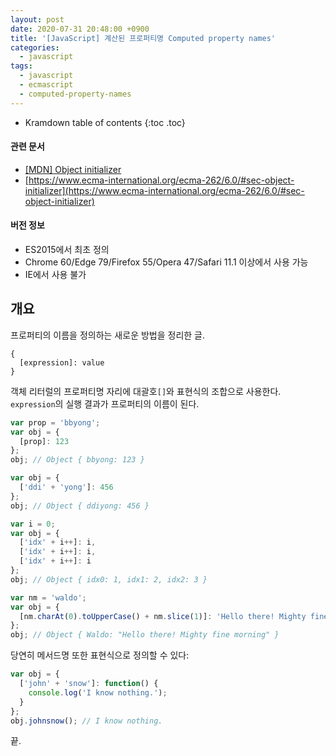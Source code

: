```yaml
---
layout: post
date: 2020-07-31 20:48:00 +0900
title: '[JavaScript] 계산된 프로퍼티명 Computed property names'
categories:
  - javascript
tags:
  - javascript
  - ecmascript
  - computed-property-names
---
```


* Kramdown table of contents
{:toc .toc}

#### 관련 문서

- [\[MDN\] Object initializer](https://developer.mozilla.org/en-US/docs/Web/JavaScript/Reference/Operators/Object_initializer)
- [https://www.ecma-international.org/ecma-262/6.0/#sec-object-initializer](https://www.ecma-international.org/ecma-262/6.0/#sec-object-initializer)

#### 버전 정보

- ES2015에서 최초 정의
- Chrome 60/Edge 79/Firefox 55/Opera 47/Safari 11.1 이상에서 사용 가능
- IE에서 사용 불가

## 개요

프로퍼티의 이름을 정의하는 새로운 방법을 정리한 글.

```
{
  [expression]: value
}
```

객체 리터럴의 프로퍼티명 자리에 대괄호`[]`와 표현식의 조합으로 사용한다. `expression`의 실행 결과가 프로퍼티의 이름이 된다.

```js
var prop = 'bbyong';
var obj = {
  [prop]: 123
};
obj; // Object { bbyong: 123 }
```

```js
var obj = {
  ['ddi' + 'yong']: 456
};
obj; // Object { ddiyong: 456 }
```

```js
var i = 0;
var obj = {
  ['idx' + i++]: i,
  ['idx' + i++]: i,
  ['idx' + i++]: i
};
obj; // Object { idx0: 1, idx1: 2, idx2: 3 }
```

```js
var nm = 'waldo';
var obj = {
  [nm.charAt(0).toUpperCase() + nm.slice(1)]: 'Hello there! Mighty fine morning'
};
obj; // Object { Waldo: "Hello there! Mighty fine morning" }
```

당연히 메서드명 또한 표현식으로 정의할 수 있다:

```js
var obj = {
  ['john' + 'snow']: function() {
    console.log('I know nothing.');
  }
};
obj.johnsnow(); // I know nothing.
```

끝.
